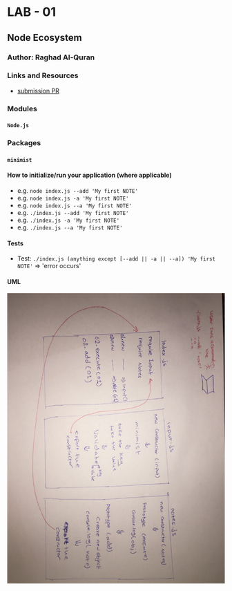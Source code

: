 # LAB - 01

## Node Ecosystem

### Author: Raghad Al-Quran

### Links and Resources
- [submission PR](https://github.com/raghadalquran/notes/pull/1)

### Modules
#### `Node.js`

### Packages
#### `minimist`

#### How to initialize/run your application (where applicable)
- e.g. `node index.js --add 'My first NOTE'`
- e.g. `node index.js -a 'My first NOTE'`
- e.g. `node index.js --a 'My first NOTE'`
- e.g. `./index.js --add 'My first NOTE'`
- e.g. `./index.js -a 'My first NOTE'`
- e.g. `./index.js --a 'My first NOTE'`

#### Tests

- Test: `./index.js (anything except [--add || -a || --a]) 'My first NOTE'` => 'error occurs'

#### UML
![UML Diagram](img/IMG_3557.jpeg)